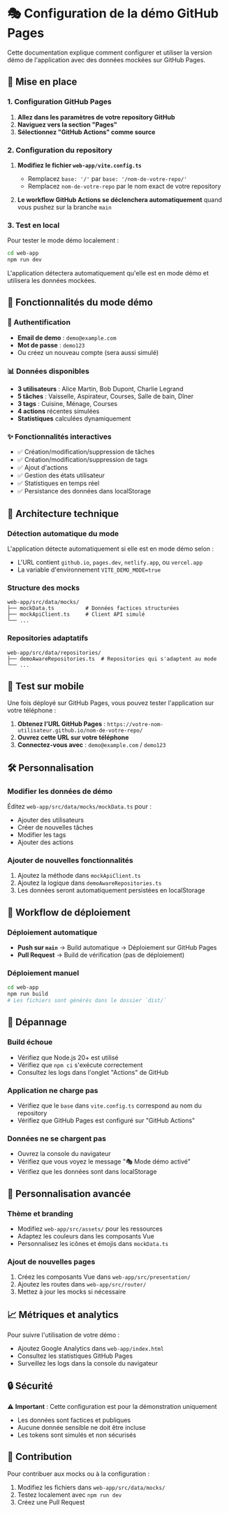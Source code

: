 # 🎭 Configuration de la démo GitHub Pages

Cette documentation explique comment configurer et utiliser la version démo de l'application avec des données mockées sur GitHub Pages.

## 🚀 Mise en place

### 1. Configuration GitHub Pages

1. **Allez dans les paramètres de votre repository GitHub**
2. **Naviguez vers la section "Pages"**
3. **Sélectionnez "GitHub Actions" comme source**

### 2. Configuration du repository

1. **Modifiez le fichier `web-app/vite.config.ts`**
   - Remplacez `base: '/'` par `base: '/nom-de-votre-repo/'`
   - Remplacez `nom-de-votre-repo` par le nom exact de votre repository

2. **Le workflow GitHub Actions se déclenchera automatiquement** quand vous pushez sur la branche `main`

### 3. Test en local

Pour tester le mode démo localement :

```bash
cd web-app
npm run dev
```

L'application détectera automatiquement qu'elle est en mode démo et utilisera les données mockées.

## 🎯 Fonctionnalités du mode démo

### 🔐 Authentification
- **Email de demo** : `demo@example.com`
- **Mot de passe** : `demo123`
- Ou créez un nouveau compte (sera aussi simulé)

### 📊 Données disponibles
- **3 utilisateurs** : Alice Martin, Bob Dupont, Charlie Legrand
- **5 tâches** : Vaisselle, Aspirateur, Courses, Salle de bain, Dîner
- **3 tags** : Cuisine, Ménage, Courses
- **4 actions** récentes simulées
- **Statistiques** calculées dynamiquement

### ✨ Fonctionnalités interactives
- ✅ Création/modification/suppression de tâches
- ✅ Création/modification/suppression de tags
- ✅ Ajout d'actions
- ✅ Gestion des états utilisateur
- ✅ Statistiques en temps réel
- ✅ Persistance des données dans localStorage

## 🔧 Architecture technique

### Détection automatique du mode
L'application détecte automatiquement si elle est en mode démo selon :
- L'URL contient `github.io`, `pages.dev`, `netlify.app`, ou `vercel.app`
- La variable d'environnement `VITE_DEMO_MODE=true`

### Structure des mocks
```
web-app/src/data/mocks/
├── mockData.ts          # Données factices structurées
├── mockApiClient.ts     # Client API simulé
└── ...
```

### Repositories adaptatifs
```
web-app/src/data/repositories/
├── demoAwareRepositories.ts  # Repositories qui s'adaptent au mode
└── ...
```

## 📱 Test sur mobile

Une fois déployé sur GitHub Pages, vous pouvez tester l'application sur votre téléphone :

1. **Obtenez l'URL GitHub Pages** : `https://votre-nom-utilisateur.github.io/nom-de-votre-repo/`
2. **Ouvrez cette URL sur votre téléphone**
3. **Connectez-vous avec** : `demo@example.com` / `demo123`

## 🛠️ Personnalisation

### Modifier les données de démo
Éditez `web-app/src/data/mocks/mockData.ts` pour :
- Ajouter des utilisateurs
- Créer de nouvelles tâches
- Modifier les tags
- Ajouter des actions

### Ajouter de nouvelles fonctionnalités
1. Ajoutez la méthode dans `mockApiClient.ts`
2. Ajoutez la logique dans `demoAwareRepositories.ts`
3. Les données seront automatiquement persistées en localStorage

## 🔄 Workflow de déploiement

### Déploiement automatique
- **Push sur `main`** → Build automatique → Déploiement sur GitHub Pages
- **Pull Request** → Build de vérification (pas de déploiement)

### Déploiement manuel
```bash
cd web-app
npm run build
# Les fichiers sont générés dans le dossier `dist/`
```

## 🐛 Dépannage

### Build échoue
- Vérifiez que Node.js 20+ est utilisé
- Vérifiez que `npm ci` s'exécute correctement
- Consultez les logs dans l'onglet "Actions" de GitHub

### Application ne charge pas
- Vérifiez que le `base` dans `vite.config.ts` correspond au nom du repository
- Vérifiez que GitHub Pages est configuré sur "GitHub Actions"

### Données ne se chargent pas
- Ouvrez la console du navigateur
- Vérifiez que vous voyez le message "🎭 Mode démo activé"
- Vérifiez que les données sont dans localStorage

## 🎨 Personnalisation avancée

### Thème et branding
- Modifiez `web-app/src/assets/` pour les ressources
- Adaptez les couleurs dans les composants Vue
- Personnalisez les icônes et émojis dans `mockData.ts`

### Ajout de nouvelles pages
1. Créez les composants Vue dans `web-app/src/presentation/`
2. Ajoutez les routes dans `web-app/src/router/`
3. Mettez à jour les mocks si nécessaire

## 📈 Métriques et analytics

Pour suivre l'utilisation de votre démo :
- Ajoutez Google Analytics dans `web-app/index.html`
- Consultez les statistiques GitHub Pages
- Surveillez les logs dans la console du navigateur

## 🔒 Sécurité

⚠️ **Important** : Cette configuration est pour la démonstration uniquement
- Les données sont factices et publiques
- Aucune donnée sensible ne doit être incluse
- Les tokens sont simulés et non sécurisés

## 🤝 Contribution

Pour contribuer aux mocks ou à la configuration :
1. Modifiez les fichiers dans `web-app/src/data/mocks/`
2. Testez localement avec `npm run dev`
3. Créez une Pull Request